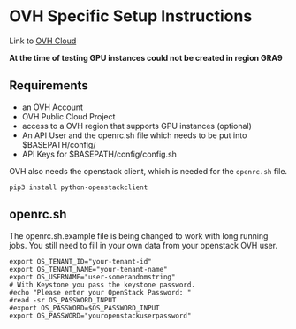 # OVH Specific Setup Instructions

Link to [OVH Cloud](https://www.ovhcloud.com/de/)

**At the time of testing GPU instances could not be created in region GRA9**

## Requirements

- an OVH Account
- OVH Public Cloud Project
- access to a OVH region that supports GPU instances (optional)
- An API User and the openrc.sh file which needs to be put into $BASEPATH/config/
- API Keys for $BASEPATH/config/config.sh

OVH also needs the openstack client, which is needed for the `openrc.sh` file.
```shell
pip3 install python-openstackclient
```

## openrc.sh

The openrc.sh.example file is being changed to work with long running jobs. You still need to fill in your own data from your openstack OVH user.

```shell
export OS_TENANT_ID="your-tenant-id"
export OS_TENANT_NAME="your-tenant-name"
export OS_USERNAME="user-somerandomstring"
# With Keystone you pass the keystone password.
#echo "Please enter your OpenStack Password: "
#read -sr OS_PASSWORD_INPUT
#export OS_PASSWORD=$OS_PASSWORD_INPUT
export OS_PASSWORD="youropenstackuserpassword"
```
